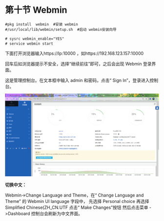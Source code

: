 # 第十节 Webmin

```
#pkg install  webmin  #安装 webmin
#/usr/local/lib/webmin/setup.sh  #启动 webmin安装向导
```

```
# sysrc webmin_enable="YES"
# service webmin start
```

下面打开浏览器输入https://Ip:10000 ，如https://192.168.123.157:10000

回车后如浏览器提示不安全，选择“继续前往”即可，之后会出现 Webmin 登录界面。

这是管理控制台。在文本框中输入 admin 和密码，点击“ Sign In”，登录进入控制台。

![树莓派4](../.gitbook/assets/webmin.png)

**切换中文：**

Webmin->Change Language and Theme，在“ Change Language and Theme” 的 Webmin UI language 字段中， 先选择 Personal choice 再选择 Simplified Chinese(ZH\_CN.UTF 点击“ Make Changes”按钮 然后点击菜单 ->Dashboard 控制台会刷新为中文界面。
